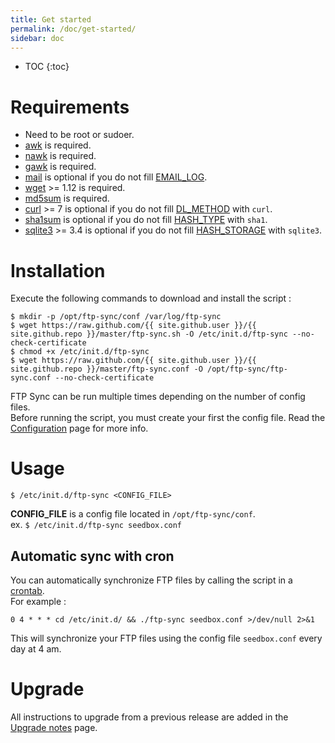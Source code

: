 ```yaml
---
title: Get started
permalink: /doc/get-started/
sidebar: doc
---
```


* TOC
{:toc}

# Requirements

* Need to be root or sudoer.
* [awk](http://en.wikipedia.org/wiki/Awk) is required.
* [nawk](http://linux.die.net/man/1/nawk) is required.
* [gawk](http://www.gnu.org/software/gawk/) is required.
* [mail](http://linux.die.net/man/1/mail) is optional if you do not fill [EMAIL_LOG](/doc/configuration/#email_log).
* [wget](http://en.wikipedia.org/wiki/Wget) >= 1.12 is required.
* [md5sum](http://en.wikipedia.org/wiki/Md5sum) is required.
* [curl](http://en.wikipedia.org/wiki/CURL) >= 7 is optional if you do not fill [DL_METHOD](/doc/configuration/#dl_method) with `curl`.
* [sha1sum](https://en.wikipedia.org/wiki/Sha1sum) is optional if you do not fill [HASH_TYPE](/doc/configuration/#hash_type) with `sha1`.
* [sqlite3](http://linux.die.net/man/1/sqlite3) >= 3.4 is optional if you do not fill [HASH_STORAGE](/doc/configuration/#hash_storage) with `sqlite3`.

# Installation

Execute the following commands to download and install the script :

```console
$ mkdir -p /opt/ftp-sync/conf /var/log/ftp-sync
$ wget https://raw.github.com/{{ site.github.user }}/{{ site.github.repo }}/master/ftp-sync.sh -O /etc/init.d/ftp-sync --no-check-certificate
$ chmod +x /etc/init.d/ftp-sync
$ wget https://raw.github.com/{{ site.github.user }}/{{ site.github.repo }}/master/ftp-sync.conf -O /opt/ftp-sync/ftp-sync.conf --no-check-certificate
```

FTP Sync can be run multiple times depending on the number of config files.<br />
Before running the script, you must create your first the config file. Read the [Configuration](/doc/configuration) page for more info.

# Usage

```console
$ /etc/init.d/ftp-sync <CONFIG_FILE>
```

**CONFIG_FILE** is a config file located in `/opt/ftp-sync/conf`.<br />
ex. `$ /etc/init.d/ftp-sync seedbox.conf`

## Automatic sync with cron

You can automatically synchronize FTP files by calling the script in a [crontab](http://en.wikipedia.org/wiki/Crontab).<br />
For example :

```
0 4 * * * cd /etc/init.d/ && ./ftp-sync seedbox.conf >/dev/null 2>&1
```

This will synchronize your FTP files using the config file `seedbox.conf` every day at 4 am.

# Upgrade

All instructions to upgrade from a previous release are added in the [Upgrade notes](/doc/upgrade-notes) page.